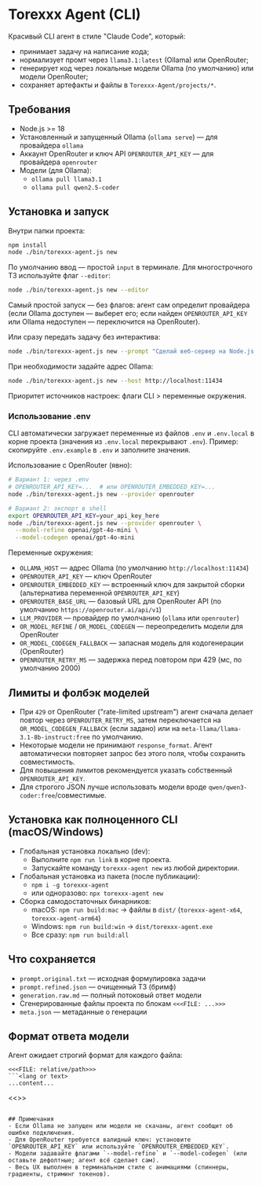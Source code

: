 # Torexxx Agent (CLI)

Красивый CLI агент в стиле "Claude Code", который:
- принимает задачу на написание кода;
- нормализует промт через `llama3.1:latest` (Ollama) или OpenRouter;
- генерирует код через локальные модели Ollama (по умолчанию) или модели OpenRouter;
- сохраняет артефакты и файлы в `Torexxx-Agent/projects/*`.

## Требования
- Node.js >= 18
- Установленный и запущенный Ollama (`ollama serve`) — для провайдера `ollama`
- Аккаунт OpenRouter и ключ API `OPENROUTER_API_KEY` — для провайдера `openrouter`
- Модели (для Ollama):
  - `ollama pull llama3.1`
  - `ollama pull qwen2.5-coder`

## Установка и запуск
Внутри папки проекта:

```bash
npm install
node ./bin/torexxx-agent.js new
```

По умолчанию ввод — простой `input` в терминале. Для многострочного ТЗ используйте флаг `--editor`:

```bash
node ./bin/torexxx-agent.js new --editor
```

Самый простой запуск — без флагов: агент сам определит провайдера (если Ollama доступен — выберет его; если найден `OPENROUTER_API_KEY` или Ollama недоступен — переключится на OpenRouter).

Или сразу передать задачу без интерактива:

```bash
node ./bin/torexxx-agent.js new --prompt "Сделай веб-сервер на Node.js с кнопкой и счётом кликов"
```

При необходимости задайте адрес Ollama:

```bash
node ./bin/torexxx-agent.js new --host http://localhost:11434
```

Приоритет источников настроек: флаги CLI > переменные окружения.

### Использование .env
CLI автоматически загружает переменные из файлов `.env` и `.env.local` в корне проекта (значения из `.env.local` перекрывают `.env`). Пример: скопируйте `.env.example` в `.env` и заполните значения.

Использование с OpenRouter (явно):

```bash
# Вариант 1: через .env
# OPENROUTER_API_KEY=...  # или OPENROUTER_EMBEDDED_KEY=...
node ./bin/torexxx-agent.js new --provider openrouter

# Вариант 2: экспорт в shell
export OPENROUTER_API_KEY=your_api_key_here
node ./bin/torexxx-agent.js new --provider openrouter \
  --model-refine openai/gpt-4o-mini \
  --model-codegen openai/gpt-4o-mini
```

Переменные окружения:
- `OLLAMA_HOST` — адрес Ollama (по умолчанию `http://localhost:11434`)
- `OPENROUTER_API_KEY` — ключ OpenRouter
- `OPENROUTER_EMBEDDED_KEY` — встроенный ключ для закрытой сборки (альтернатива переменной `OPENROUTER_API_KEY`)
- `OPENROUTER_BASE_URL` — базовый URL для OpenRouter API (по умолчанию `https://openrouter.ai/api/v1`)
- `LLM_PROVIDER` — провайдер по умолчанию (`ollama` или `openrouter`)
- `OR_MODEL_REFINE` / `OR_MODEL_CODEGEN` — переопределить модели для OpenRouter
- `OR_MODEL_CODEGEN_FALLBACK` — запасная модель для кодогенерации (OpenRouter)
- `OPENROUTER_RETRY_MS` — задержка перед повтором при 429 (мс, по умолчанию 2000)

## Лимиты и фолбэк моделей
- При `429` от OpenRouter ("rate-limited upstream") агент сначала делает повтор через `OPENROUTER_RETRY_MS`, затем переключается на `OR_MODEL_CODEGEN_FALLBACK` (если задано) или на `meta-llama/llama-3.1-8b-instruct:free` по умолчанию.
- Некоторые модели не принимают `response_format`. Агент автоматически повторяет запрос без этого поля, чтобы сохранить совместимость.
- Для повышения лимитов рекомендуется указать собственный `OPENROUTER_API_KEY`.
- Для строгого JSON лучше использовать модели вроде `qwen/qwen3-coder:free`/совместимые.

## Установка как полноценного CLI (macOS/Windows)
- Глобальная установка локально (dev):
  - Выполните `npm run link` в корне проекта.
  - Запускайте команду `torexxx-agent new` из любой директории.
- Глобальная установка из пакета (после публикации):
  - `npm i -g torexxx-agent`
  - или одноразово: `npx torexxx-agent new`
- Сборка самодостаточных бинарников:
  - macOS: `npm run build:mac` → файлы в `dist/` (`torexxx-agent-x64`, `torexxx-agent-arm64`)
  - Windows: `npm run build:win` → `dist/torexxx-agent.exe`
  - Все сразу: `npm run build:all`

## Что сохраняется
- `prompt.original.txt` — исходная формулировка задачи
- `prompt.refined.json` — очищенный ТЗ (бримф)
- `generation.raw.md` — полный потоковый ответ модели
- Сгенерированные файлы проекта по блокам `<<<FILE: ...>>>`
- `meta.json` — метаданные о генерации

## Формат ответа модели
Агент ожидает строгий формат для каждого файла:

```
<<<FILE: relative/path>>>
```<lang or text>
...content...
```
<<<END FILE>>>
```

## Примечания
- Если Ollama не запущен или модели не скачаны, агент сообщит об ошибке подключения.
- Для OpenRouter требуется валидный ключ: установите `OPENROUTER_API_KEY` или используйте `OPENROUTER_EMBEDDED_KEY`.
- Модели задавайте флагами `--model-refine` и `--model-codegen` (или оставьте дефолтные; агент всё сделает сам).
- Весь UX выполнен в терминальном стиле с анимациями (спиннеры, градиенты, стриминг токенов).